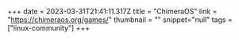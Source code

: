 +++
date = 2023-03-31T21:41:11.317Z
title = "ChimeraOS"
link = "https://chimeraos.org/games/"
thumbnail = ""
snippet="null"
tags = ["linux-community"]
+++
